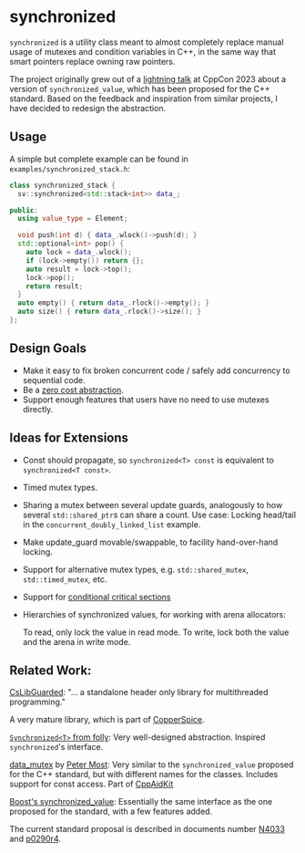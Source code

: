 # synchronized

`synchronized` is a utility class meant to almost completely replace manual usage of mutexes and condition variables in C++,
in the same way that smart pointers replace owning raw pointers.

The project originally grew out of a [lightning talk](https://www.youtube.com/watch?v=F0jaGcCUpOo) at CppCon 2023 about
a version of `synchronized_value`, which has been proposed for the C++ standard. Based on the feedback and inspiration from similar
projects, I have decided to redesign the abstraction.

## Usage

A simple but complete example can be found in `examples/synchronized_stack.h`:

```c++
class synchronized_stack {
  sv::synchronized<std::stack<int>> data_;

public:
  using value_type = Element;

  void push(int d) { data_.wlock()->push(d); }
  std::optional<int> pop() {
    auto lock = data_.wlock();
    if (lock->empty()) return {};
    auto result = lock->top();
    lock->pop();
    return result;
  }
  auto empty() { return data_.rlock()->empty(); }
  auto size() { return data_.rlock()->size(); }
};
```

## Design Goals

* Make it easy to fix broken concurrent code / safely add concurrency to sequential code.
* Be a [zero cost abstraction](https://stackoverflow.com/questions/69178380/what-does-zero-cost-abstraction-mean).
* Support enough features that users have no need to use mutexes directly.

## Ideas for Extensions

* Const should propagate, so `synchronized<T> const` is equivalent to `synchronized<T const>`.
* Timed mutex types.
* Sharing a mutex between several update guards, analogously to how several `std::shared_ptr`s can share a count.
  Use case: Locking head/tail in the `concurrent_doubly_linked_list` example. 
* Make update_guard movable/swappable, to facility hand-over-hand locking.
* Support for alternative mutex types, e.g. `std::shared_mutex`, `std::timed_mutex`, etc.
* Support for [conditional critical sections](https://abseil.io/docs/cpp/guides/synchronization#conditional-critical-sections)
* Hierarchies of synchronized values, for working with arena allocators:
  
  To read, only lock the value in read mode. To write, lock both the value and the arena in write mode.

## Related Work:

[CsLibGuarded](https://github.com/copperspice/cs_libguarded): "... a standalone header only library for multithreaded programming."

A very mature library, which is part of [CopperSpice](https://www.copperspice.com/).

[`Synchronized<T>` from folly](https://github.com/facebook/folly/blob/main/folly/docs/Synchronized.md): Very well-designed abstraction. Inspired `synchronized`'s interface.

[data_mutex](https://www.pera-software.com/html/blog/compile-time-guaranteed-thread-synchronization/compile-time-guaranteed-thread-synchronization-in-cpp.html) by [Peter Most](https://github.com/petermost): 
Very similar to the `synchronized_value` proposed for the C++ standard, but with different names for the classes.
Includes support for const access. Part of [CppAidKit](https://github.com/petermost/CppAidKit)

[Boost's synchronized_value](https://www.boost.org/doc/libs/1_83_0/doc/html/thread/sds.html#thread.sds.synchronized_valuesxxx):
Essentially the same interface as the one proposed for the standard, with a few features added.

The current standard proposal is described in documents number [N4033](https://www.open-std.org/jtc1/sc22/wg21/docs/papers/2014/n4033.html) and [p0290r4](https://www.open-std.org/jtc1/sc22/wg21/docs/papers/2023/p0290r4.html).
